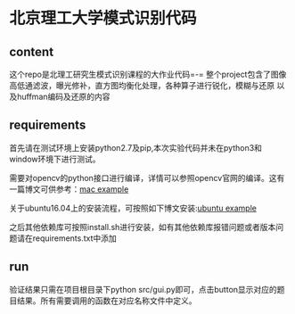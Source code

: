 # 北京理工大学模式识别代码

## content
这个repo是北理工研究生模式识别课程的大作业代码=-=
整个project包含了图像高低通滤波，曝光修补，直方图均衡化处理，各种算子进行锐化，模糊与还原
以及huffman编码及还原的内容
## requirements
首先请在测试环境上安装python2.7及pip,本次实验代码并未在python3和window环境下进行测试。

需要对opencv的python接口进行编译，详情可以参照opencv官网的编译。这有一篇博文可供参考：[mac example](https://lizonghang.github.io/2016/07/16/Mac%E4%B8%8A%E5%AE%89%E8%A3%85python-opencv/)

关于ubuntu16.04上的安装流程，可按照如下博文安装:[ubuntu example](http://blog.csdn.net/github_33934628/article/details/53122208)

之后其他依赖库可按照install.sh进行安装，如有其他依赖库报错问题或者版本问题请在requirements.txt中添加

## run
验证结果只需在项目根目录下python src/gui.py即可，点击button显示对应的题目结果。所有需要调用的函数在对应名称文件中定义。
